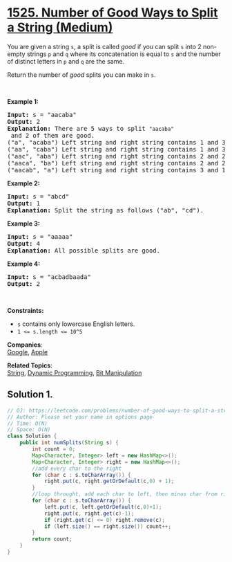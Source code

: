 # [1525. Number of Good Ways to Split a String (Medium)](https://leetcode.com/problems/number-of-good-ways-to-split-a-string/)

<p>You are given a string <code>s</code>, a&nbsp;split is called <em>good</em>&nbsp;if you can split&nbsp;<code>s</code> into 2&nbsp;non-empty strings <code>p</code> and <code>q</code> where its concatenation is equal to <code>s</code> and the number of distinct letters in <code>p</code> and <code>q</code> are the same.</p>

<p>Return the number of <em>good</em> splits you can make in <code>s</code>.</p>

<p>&nbsp;</p>
<p><strong>Example 1:</strong></p>

<pre><strong>Input:</strong> s = "aacaba"
<strong>Output:</strong> 2
<strong>Explanation:</strong> There are 5 ways to split <code>"aacaba"</code> and 2 of them are good. 
("a", "acaba") Left string and right string contains 1 and 3 different letters respectively.
("aa", "caba") Left string and right string contains 1 and 3 different letters respectively.
("aac", "aba") Left string and right string contains 2 and 2 different letters respectively (good split).
("aaca", "ba") Left string and right string contains 2 and 2 different letters respectively (good split).
("aacab", "a") Left string and right string contains 3 and 1 different letters respectively.
</pre>

<p><strong>Example 2:</strong></p>

<pre><strong>Input:</strong> s = "abcd"
<strong>Output:</strong> 1
<strong>Explanation: </strong>Split the string as follows ("ab", "cd").
</pre>

<p><strong>Example 3:</strong></p>

<pre><strong>Input:</strong> s = "aaaaa"
<strong>Output:</strong> 4
<strong>Explanation: </strong>All possible splits are good.</pre>

<p><strong>Example 4:</strong></p>

<pre><strong>Input:</strong> s = "acbadbaada"
<strong>Output:</strong> 2
</pre>

<p>&nbsp;</p>
<p><strong>Constraints:</strong></p>

<ul>
	<li><code>s</code> contains only lowercase English letters.</li>
	<li><code>1 &lt;= s.length &lt;= 10^5</code></li>
</ul>

**Companies**:  
[Google](https://leetcode.com/company/google), [Apple](https://leetcode.com/company/apple)

**Related Topics**:  
[String](https://leetcode.com/tag/string/), [Dynamic Programming](https://leetcode.com/tag/dynamic-programming/), [Bit Manipulation](https://leetcode.com/tag/bit-manipulation/)

## Solution 1.

```java
// OJ: https://leetcode.com/problems/number-of-good-ways-to-split-a-string/
// Author: Please set your name in options page
// Time: O(N)
// Space: O(N)
class Solution {
    public int numSplits(String s) {
        int count = 0;
        Map<Character, Integer> left = new HashMap<>();
        Map<Character, Integer> right = new HashMap<>();
        //add every char to the right
        for (char c : s.toCharArray()) {
            right.put(c, right.getOrDefault(c,0) + 1);
        }
        //loop throught, add each char to left, then minus char from right, if left.size() == right.size() count++
        for (char c : s.toCharArray()) {
            left.put(c, left.getOrDefault(c,0)+1);
            right.put(c, right.get(c)-1);
            if (right.get(c) <= 0) right.remove(c);
            if (left.size() == right.size()) count++;
        }
        return count;
    }
}

```
